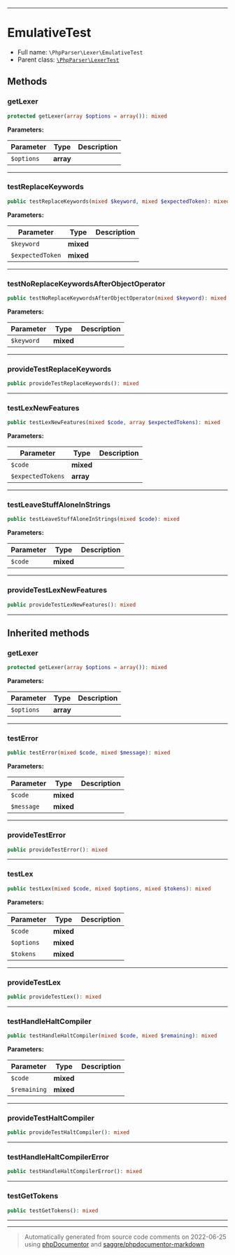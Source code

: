 ***

# EmulativeTest





* Full name: `\PhpParser\Lexer\EmulativeTest`
* Parent class: [`\PhpParser\LexerTest`](../LexerTest.md)




## Methods


### getLexer



```php
protected getLexer(array $options = array()): mixed
```








**Parameters:**

| Parameter | Type | Description |
|-----------|------|-------------|
| `$options` | **array** |  |




***

### testReplaceKeywords



```php
public testReplaceKeywords(mixed $keyword, mixed $expectedToken): mixed
```








**Parameters:**

| Parameter | Type | Description |
|-----------|------|-------------|
| `$keyword` | **mixed** |  |
| `$expectedToken` | **mixed** |  |




***

### testNoReplaceKeywordsAfterObjectOperator



```php
public testNoReplaceKeywordsAfterObjectOperator(mixed $keyword): mixed
```








**Parameters:**

| Parameter | Type | Description |
|-----------|------|-------------|
| `$keyword` | **mixed** |  |




***

### provideTestReplaceKeywords



```php
public provideTestReplaceKeywords(): mixed
```











***

### testLexNewFeatures



```php
public testLexNewFeatures(mixed $code, array $expectedTokens): mixed
```








**Parameters:**

| Parameter | Type | Description |
|-----------|------|-------------|
| `$code` | **mixed** |  |
| `$expectedTokens` | **array** |  |




***

### testLeaveStuffAloneInStrings



```php
public testLeaveStuffAloneInStrings(mixed $code): mixed
```








**Parameters:**

| Parameter | Type | Description |
|-----------|------|-------------|
| `$code` | **mixed** |  |




***

### provideTestLexNewFeatures



```php
public provideTestLexNewFeatures(): mixed
```











***


## Inherited methods


### getLexer



```php
protected getLexer(array $options = array()): mixed
```








**Parameters:**

| Parameter | Type | Description |
|-----------|------|-------------|
| `$options` | **array** |  |




***

### testError



```php
public testError(mixed $code, mixed $message): mixed
```








**Parameters:**

| Parameter | Type | Description |
|-----------|------|-------------|
| `$code` | **mixed** |  |
| `$message` | **mixed** |  |




***

### provideTestError



```php
public provideTestError(): mixed
```











***

### testLex



```php
public testLex(mixed $code, mixed $options, mixed $tokens): mixed
```








**Parameters:**

| Parameter | Type | Description |
|-----------|------|-------------|
| `$code` | **mixed** |  |
| `$options` | **mixed** |  |
| `$tokens` | **mixed** |  |




***

### provideTestLex



```php
public provideTestLex(): mixed
```











***

### testHandleHaltCompiler



```php
public testHandleHaltCompiler(mixed $code, mixed $remaining): mixed
```








**Parameters:**

| Parameter | Type | Description |
|-----------|------|-------------|
| `$code` | **mixed** |  |
| `$remaining` | **mixed** |  |




***

### provideTestHaltCompiler



```php
public provideTestHaltCompiler(): mixed
```











***

### testHandleHaltCompilerError



```php
public testHandleHaltCompilerError(): mixed
```











***

### testGetTokens



```php
public testGetTokens(): mixed
```











***


***
> Automatically generated from source code comments on 2022-06-25 using [phpDocumentor](http://www.phpdoc.org/) and [saggre/phpdocumentor-markdown](https://github.com/Saggre/phpDocumentor-markdown)
